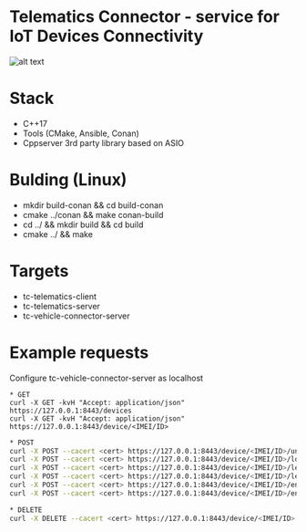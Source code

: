 # Telematics Connector - service for IoT Devices Connectivity
![alt text](https://i.ibb.co/hgtM5tt/Screenshot-from-2022-06-22-20-52-34.png)

# Stack
 - C++17 
 - Tools (CMake, Ansible, Conan)
 - Cppserver 3rd party library based on ASIO

# Bulding (Linux)
* mkdir build-conan && cd build-conan
* cmake ../conan && make conan-build
* cd ../ && mkdir build && cd build
* cmake ../ && make

# Targets
* tc-telematics-client
* tc-telematics-server
* tc-vehicle-connector-server

# Example requests
Configure tc-vehicle-connector-server as localhost
```bask
* GET
curl -X GET -kvH "Accept: application/json" https://127.0.0.1:8443/devices
curl -X GET -kvH "Accept: application/json" https://127.0.0.1:8443/device/<IMEI/ID>
```

```bash
* POST
curl -X POST --cacert <cert> https://127.0.0.1:8443/device/<IMEI/ID>/unlock
curl -X POST --cacert <cert> https://127.0.0.1:8443/device/<IMEI/ID>/lock
curl -X POST --cacert <cert> https://127.0.0.1:8443/device/<IMEI/ID>/led_off
curl -X POST --cacert <cert> https://127.0.0.1:8443/device/<IMEI/ID>/led_on
curl -X POST --cacert <cert> https://127.0.0.1:8443/device/<IMEI/ID>/engine_off
curl -X POST --cacert <cert> https://127.0.0.1:8443/device/<IMEI/ID>/engine_on
```

```bash
* DELETE
curl -X DELETE --cacert <cert> https://127.0.0.1:8443/device/<IMEI/ID>
```
